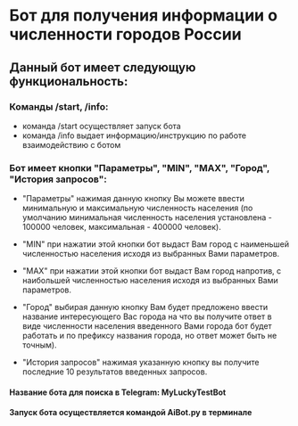 # Бот для получения информации о численности городов России

## Данный бот имеет следующую функциональность:

### Команды /start, /info:
- команда /start осуществляет запуск бота
- команда /info выдает информацию/инструкцию по работе взаимодействию с ботом

### Бот имеет кнопки "Параметры", "MIN", "MAX", "Город", "История запросов":
- "Параметры" нажимая данную кнопку Вы можете ввести минимальную и максимальную
        численность населения (по умолчанию минимальная численность населения 
        установлена - 100000 человек, максимальная - 400000 человек).

- "MIN" при нажатии этой кнопки бот выдаст Вам город с наименьшей численностью населения 
        исходя из выбранных Вами параметров.

- "MAX" при нажатии этой кнопки бот выдаст Вам город напротив, с наибольшей численностью 
        населения исходя из выбранных Вами параметров.

- "Город" выбирая данную кнопку Вам будет предложено ввести название интересующего Вас города
        на что вы получите ответ в виде численности населения введенного Вами города 
        бот будет работать и по префиксу названия города, но ответ может быть не точным).

- "История запросов" нажимая указанную кнопку вы получите последние 10 результатов введенных
        запросов.

#### Название бота для поиска в Telegram: MyLuckyTestBot

#### Запуск бота осуществляется командой AiBot.py в терминале